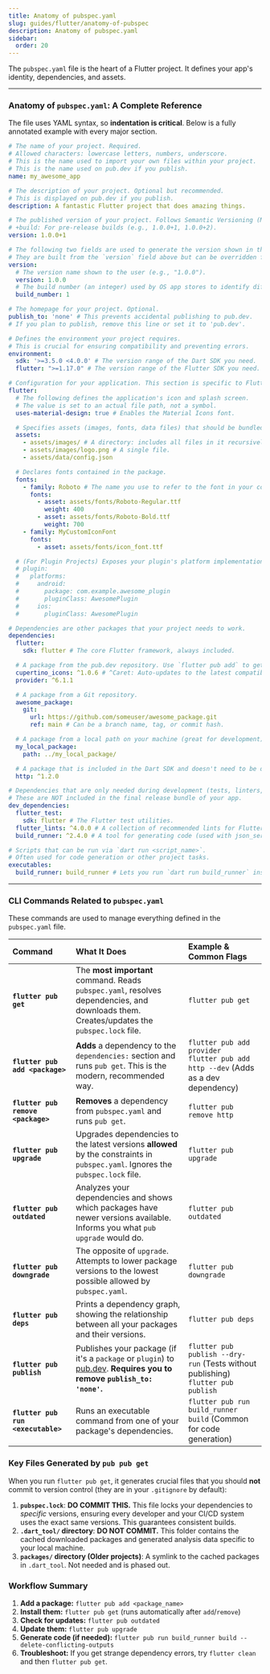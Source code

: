 ```yaml
---
title: Anatomy of pubspec.yaml
slug: guides/flutter/anatomy-of-pubspec
description: Anatomy of pubspec.yaml
sidebar:
  order: 20
---
```


The `pubspec.yaml` file is the heart of a Flutter project. It defines your app's identity, dependencies, and assets.

---

### Anatomy of `pubspec.yaml`: A Complete Reference

The file uses YAML syntax, so **indentation is critical**. Below is a fully annotated example with every major section.

```yaml
# The name of your project. Required.
# Allowed characters: lowercase letters, numbers, underscore.
# This is the name used to import your own files within your project.
# This is the name used on pub.dev if you publish.
name: my_awesome_app

# The description of your project. Optional but recommended.
# This is displayed on pub.dev if you publish.
description: A fantastic Flutter project that does amazing things.

# The published version of your project. Follows Semantic Versioning (MAJOR.MINOR.PATCH).
# +build: For pre-release builds (e.g., 1.0.0+1, 1.0.0+2).
version: 1.0.0+1

# The following two fields are used to generate the version shown in the app's UI.
# They are built from the `version` field above but can be overridden for more control.
version:
  # The version name shown to the user (e.g., "1.0.0").
  version: 1.0.0
  # The build number (an integer) used by OS app stores to identify different binaries.
  build_number: 1

# The homepage for your project. Optional.
publish_to: 'none' # This prevents accidental publishing to pub.dev.
# If you plan to publish, remove this line or set it to 'pub.dev'.

# Defines the environment your project requires.
# This is crucial for ensuring compatibility and preventing errors.
environment:
  sdk: '>=3.5.0 <4.0.0' # The version range of the Dart SDK you need.
  flutter: ">=1.17.0" # The version range of the Flutter SDK you need.

# Configuration for your application. This section is specific to Flutter apps.
flutter:
  # The following defines the application's icon and splash screen.
  # The value is set to an actual file path, not a symbol.
  uses-material-design: true # Enables the Material Icons font.

  # Specifies assets (images, fonts, data files) that should be bundled with your app.
  assets:
    - assets/images/ # A directory: includes all files in it recursively.
    - assets/images/logo.png # A single file.
    - assets/data/config.json

  # Declares fonts contained in the package.
  fonts:
    - family: Roboto # The name you use to refer to the font in your code (TextStyle(fontFamily: 'Roboto'))
      fonts:
        - asset: assets/fonts/Roboto-Regular.ttf
          weight: 400
        - asset: assets/fonts/Roboto-Bold.ttf
          weight: 700
    - family: MyCustomIconFont
      fonts:
        - asset: assets/fonts/icon_font.ttf

  # (For Plugin Projects) Exposes your plugin's platform implementation(s).
  # plugin:
  #   platforms:
  #     android:
  #       package: com.example.awesome_plugin
  #       pluginClass: AwesomePlugin
  #     ios:
  #       pluginClass: AwesomePlugin

# Dependencies are other packages that your project needs to work.
dependencies:
  flutter:
    sdk: flutter # The core Flutter framework, always included.

  # A package from the pub.dev repository. Use `flutter pub add` to get the latest version.
  cupertino_icons: ^1.0.6 # ^Caret: Auto-updates to the latest compatible version (e.g., 1.0.6 -> <2.0.0).
  provider: ^6.1.1

  # A package from a Git repository.
  awesome_package:
    git:
      url: https://github.com/someuser/awesome_package.git
      ref: main # Can be a branch name, tag, or commit hash.

  # A package from a local path on your machine (great for development).
  my_local_package:
    path: ../my_local_package/

  # A package that is included in the Dart SDK and doesn't need to be downloaded.
  http: ^1.2.0

# Dependencies that are only needed during development (tests, linters, build tools).
# These are NOT included in the final release bundle of your app.
dev_dependencies:
  flutter_test:
    sdk: flutter # The Flutter test utilities.
  flutter_lints: ^4.0.0 # A collection of recommended lints for Flutter apps.
  build_runner: ^2.4.0 # A tool for generating code (used with json_serializable, freezed, etc.).

# Scripts that can be run via `dart run <script_name>`.
# Often used for code generation or other project tasks.
executables:
  build_runner: build_runner # Lets you run `dart run build_runner` instead of `dart run build_runner build`
```

---

### CLI Commands Related to `pubspec.yaml`

These commands are used to manage everything defined in the `pubspec.yaml` file.

| Command                            | What It Does                                                                                                                              | Example & Common Flags                                                                |
| :--------------------------------- | :---------------------------------------------------------------------------------------------------------------------------------------- | :------------------------------------------------------------------------------------ |
| **`flutter pub get`**              | The **most important** command. Reads `pubspec.yaml`, resolves dependencies, and downloads them. Creates/updates the `pubspec.lock` file. | `flutter pub get`                                                                     |
| **`flutter pub add <package>`**    | **Adds** a dependency to the `dependencies:` section and runs `pub get`. This is the modern, recommended way.                             | `flutter pub add provider`<br>`flutter pub add http --dev` (Adds as a dev dependency) |
| **`flutter pub remove <package>`** | **Removes** a dependency from `pubspec.yaml` and runs `pub get`.                                                                          | `flutter pub remove http`                                                             |
| **`flutter pub upgrade`**          | Upgrades dependencies to the latest versions **allowed** by the constraints in `pubspec.yaml`. Ignores the `pubspec.lock` file.           | `flutter pub upgrade`                                                                 |
| **`flutter pub outdated`**         | Analyzes your dependencies and shows which packages have newer versions available. Informs you what `pub upgrade` would do.               | `flutter pub outdated`                                                                |
| **`flutter pub downgrade`**        | The opposite of `upgrade`. Attempts to lower package versions to the lowest possible allowed by `pubspec.yaml`.                           | `flutter pub downgrade`                                                               |
| **`flutter pub deps`**             | Prints a dependency graph, showing the relationship between all your packages and their versions.                                         | `flutter pub deps`                                                                    |
| **`flutter pub publish`**          | Publishes your package (if it's a `package` or `plugin`) to [pub.dev](https://pub.dev). **Requires you to remove `publish_to: 'none'`.**  | `flutter pub publish --dry-run` (Tests without publishing)<br>`flutter pub publish`   |
| **`flutter pub run <executable>`** | Runs an executable command from one of your package's dependencies.                                                                       | `flutter pub run build_runner build` (Common for code generation)                     |

### Key Files Generated by `pub pub get`

When you run `flutter pub get`, it generates crucial files that you should **not** commit to version control (they are in your `.gitignore` by default):

1.  **`pubspec.lock`**: **DO COMMIT THIS.** This file locks your dependencies to _specific_ versions, ensuring every developer and your CI/CD system uses the exact same versions. This guarantees consistent builds.
2.  **`.dart_tool/` directory**: **DO NOT COMMIT.** This folder contains the cached downloaded packages and generated analysis data specific to your local machine.
3.  **`packages/` directory (Older projects)**: A symlink to the cached packages in `.dart_tool`. Not needed and is phased out.

### Workflow Summary

1.  **Add a package:** `flutter pub add <package_name>`
2.  **Install them:** `flutter pub get` (runs automatically after `add`/`remove`)
3.  **Check for updates:** `flutter pub outdated`
4.  **Update them:** `flutter pub upgrade`
5.  **Generate code (if needed):** `flutter pub run build_runner build --delete-conflicting-outputs`
6.  **Troubleshoot:** If you get strange dependency errors, try `flutter clean` and then `flutter pub get`.
